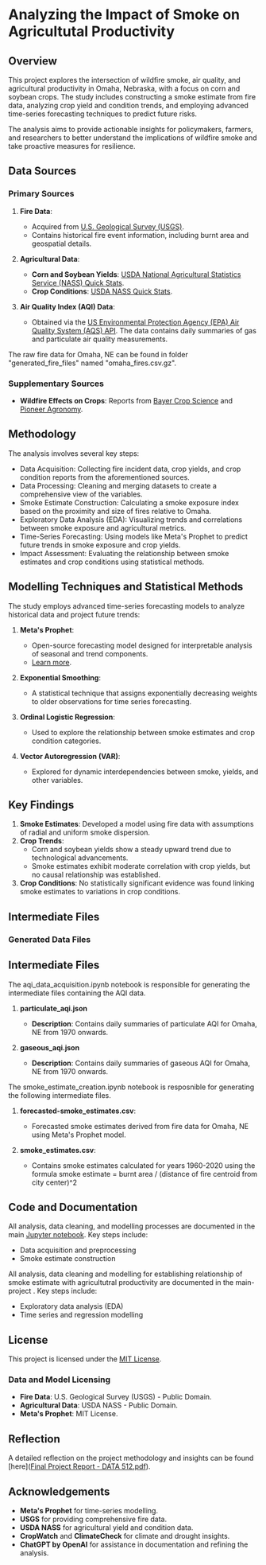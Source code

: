 # Analyzing the Impact of Smoke on Agricultutal Productivity 

## Overview
This project explores the intersection of wildfire smoke, air quality, and agricultural productivity in Omaha, Nebraska, with a focus on corn and soybean crops. The study includes constructing a smoke estimate from fire data, analyzing crop yield and condition trends, and employing advanced time-series forecasting techniques to predict future risks. 

The analysis aims to provide actionable insights for policymakers, farmers, and researchers to better understand the implications of wildfire smoke and take proactive measures for resilience.

## Data Sources
### Primary Sources
1. **Fire Data**:  
   - Acquired from [U.S. Geological Survey (USGS)](https://www.sciencebase.gov/catalog/item/61aa537dd34eb622f699df81).  
   - Contains historical fire event information, including burnt area and geospatial details.

2. **Agricultural Data**:  
   - **Corn and Soybean Yields**: [USDA National Agricultural Statistics Service (NASS) Quick Stats](https://quickstats.nass.usda.gov/results/DE7B9199-B43E-32AB-B0E7-677D7F05CAE1).  
   - **Crop Conditions**: [USDA NASS Quick Stats](https://quickstats.nass.usda.gov/results/DD0A20B2-18BB-3945-97B2-9B4A5FAC1DED).

3. **Air Quality Index (AQI) Data**:
   - Obtained via the [US Environmental Protection Agency (EPA) Air Quality System (AQS) API](https://aqs.epa.gov/aqsweb/documents/data_api.html#daily). The data contains daily summaries of gas and particulate air quality measurements.

The raw fire data for Omaha, NE can be found in folder "generated_fire_files" named "omaha_fires.csv.gz".

### Supplementary Sources
- **Wildfire Effects on Crops**: Reports from [Bayer Crop Science](https://www.cropscience.bayer.us/articles/bayer/wildfire-smoke-on-crops) and [Pioneer Agronomy](https://www.pioneer.com/us/agronomy/wildfires-crop-yields.html#PotentialEffectsOfSmokeOnCrops_3).

## Methodology
The analysis involves several key steps:

- Data Acquisition: Collecting fire incident data, crop yields, and crop condition reports from the aforementioned sources.
- Data Processing: Cleaning and merging datasets to create a comprehensive view of the variables.
- Smoke Estimate Construction: Calculating a smoke exposure index based on the proximity and size of fires relative to Omaha.
- Exploratory Data Analysis (EDA): Visualizing trends and correlations between smoke exposure and agricultural metrics.
- Time-Series Forecasting: Using models like Meta's Prophet to predict future trends in smoke exposure and crop yields.
- Impact Assessment: Evaluating the relationship between smoke estimates and crop conditions using statistical methods.

## Modelling Techniques and Statistical Methods
The study employs advanced time-series forecasting models to analyze historical data and project future trends:
1. **Meta's Prophet**:  
   - Open-source forecasting model designed for interpretable analysis of seasonal and trend components.  
   - [Learn more](https://facebook.github.io/prophet/).
   
2. **Exponential Smoothing**:  
   - A statistical technique that assigns exponentially decreasing weights to older observations for time series forecasting.

3. **Ordinal Logistic Regression**:  
   - Used to explore the relationship between smoke estimates and crop condition categories.

4. **Vector Autoregression (VAR)**:  
   - Explored for dynamic interdependencies between smoke, yields, and other variables.

## Key Findings
1. **Smoke Estimates**: Developed a model using fire data with assumptions of radial and uniform smoke dispersion.  
2. **Crop Trends**:  
   - Corn and soybean yields show a steady upward trend due to technological advancements.  
   - Smoke estimates exhibit moderate correlation with crop yields, but no causal relationship was established.  
3. **Crop Conditions**: No statistically significant evidence was found linking smoke estimates to variations in crop conditions.

## Intermediate Files
### Generated Data Files
## Intermediate Files

The aqi_data_acquisition.ipynb notebook is responsible for generating the intermediate files containing the AQI data.

1. **particulate_aqi.json**
   - **Description**: Contains daily summaries of particulate AQI for Omaha, NE from 1970 onwards.

2. **gaseous_aqi.json**
   - **Description**: Contains daily summaries of gaseous AQI for Omaha, NE from 1970 onwards.
  
The smoke_estimate_creation.ipynb notebook is resposnible for generating the following intermediate files.
1. **forecasted-smoke_estimates.csv**:  
   - Forecasted smoke estimates derived from fire data for Omaha, NE using Meta's Prophet model.  

2. **smoke_estimates.csv**:  
   - Contains smoke estimates calculated for years 1960-2020 using the formula smoke estimate = burnt area / (distance of fire centroid from city center)^2

## Code and Documentation
All analysis, data cleaning, and modelling processes are documented in the main [Jupyter notebook](https://github.com/manya28/data-512-project/blob/main/main.ipynb). Key steps include:  
- Data acquisition and preprocessing  
- Smoke estimate construction

All analysis, data cleaning and modelling for establishing relationship of smoke estimate with agricultutral productivity are documented in the main-project . Key steps include:
- Exploratory data analysis (EDA)  
- Time series and regression modelling  

## License
This project is licensed under the [MIT License](https://opensource.org/licenses/MIT).

### Data and Model Licensing
- **Fire Data**: U.S. Geological Survey (USGS) - Public Domain.  
- **Agricultural Data**: USDA NASS - Public Domain.  
- **Meta's Prophet**: MIT License.

## Reflection
A detailed reflection on the project methodology and insights can be found [here]([Final Project Report - DATA 512.pdf](https://github.com/manya28/data-512-project/blob/main/Final%20Project%20Report%20-%20DATA%20512.pdf)).

## Acknowledgements
- **Meta's Prophet** for time-series modelling.  
- **USGS** for providing comprehensive fire data.  
- **USDA NASS** for agricultural yield and condition data.  
- **CropWatch** and **ClimateCheck** for climate and drought insights.  
- **ChatGPT by OpenAI** for assistance in documentation and refining the analysis.
